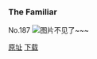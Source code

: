 ### The Familiar
No.187
![图片不见了~~~](https://imgs.xkcd.com/comics/the_familiar.png)

[原址](https://xkcd.com//187) [下载](https://imgs.xkcd.com/comics/the_familiar.png)

